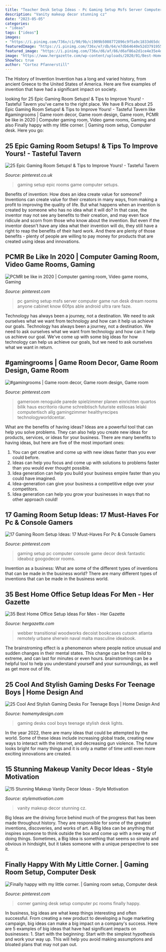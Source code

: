 ```yaml
---
title: "Teacher Desk Setup Ideas - Pc Gaming Setup Msfs Server Computer Game Run Desk Dream Rooms Anyone Cabinet Know 60fps Able Android Ultra Rare Faze"
description: "Vanity makeup decor stunning cz"
date: "2023-05-05"
categories:
- "ideas"
tags: ["ideas"]
images:
- "https://i.pinimg.com/736x/c1/90/9b/c1909b5008772896c9f5a9c1833d65dc.jpg"
featuredImage: "https://i.pinimg.com/736x/e7/db/64/e7db64640e52d3791955dffd38203251.jpg"
featured_image: "https://i.pinimg.com/736x/d6/af/86/d6af86a2d1ce4e35e4d60d08ad179e85.jpg"
image: "https://www.hergazette.com/wp-content/uploads/2020/01/Best-Home-Office-Setup-Ideas-For-Men-7-1.jpg"
ShowToc: true
author: "Cortez Pfannerstill"
---
```



The History of Invention
Invention has a long and varied history, from ancient Greece to the United States of America. Here are five examples of invention that have had a significant impact on society.

	

		
looking for 25 Epic Gaming Room Setups! &amp; Tips to Improve Yours! - Tasteful Tavern you've came to the right place. We have 8 Pics about 25 Epic Gaming Room Setups! &amp; Tips to Improve Yours! - Tasteful Tavern like #gamingrooms | Game room decor, Game room design, Game room, PCMR be like in 2020 | Computer gaming room, Video game rooms, Gaming and also Finally happy with my little corner. | Gaming room setup, Computer desk. Here you go:
		
    
## 25 Epic Gaming Room Setups! &amp; Tips To Improve Yours! - Tasteful Tavern

<img loading=lazy src="https://i.pinimg.com/736x/d6/af/86/d6af86a2d1ce4e35e4d60d08ad179e85.jpg" onerror="this.onerror=null;this.src='https://tse1.mm.bing.net/th?id=OIP.DcWcB_fmS3FsaBO-Q51YDAHaGg&amp;pid=15.1';" alt="25 Epic Gaming Room Setups! &amp; Tips to Improve Yours! - Tasteful Tavern">

_Source: pinterest.co.uk_

>gaming setup epic rooms game computer setups. 

	

Benefits of invention: How does an idea create value for someone?
Inventions can create value for their creators in many ways, from making a profit to improving the quality of life. But what happens when an invention is created by someone who has no idea what it will do? In that case, the inventor may not see any benefits to their creation, and may even face ridicule and scorn from those who know about the invention. But even if the inventor doesn't have any idea what their invention will do, they still have a right to reap the benefits of their hard work. And there are plenty of those benefits - plenty of people are willing to pay money for products that are created using ideas and innovations.

    
## PCMR Be Like In 2020 | Computer Gaming Room, Video Game Rooms, Gaming

<img loading=lazy src="https://i.pinimg.com/736x/58/28/6b/58286bc202e68db8002cb0d8ebc2191e.jpg" onerror="this.onerror=null;this.src='https://tse1.mm.bing.net/th?id=OIP.dkmWlUca-DGu5EaiLFZq8gHaJ3&amp;pid=15.1';" alt="PCMR be like in 2020 | Computer gaming room, Video game rooms, Gaming">

_Source: pinterest.com_

>pc gaming setup msfs server computer game run desk dream rooms anyone cabinet know 60fps able android ultra rare faze. 

	

Technology has always been a journey, not a destination. We need to ask ourselves what we want from technology and how can it help us achieve our goals.
Technology has always been a journey, not a destination. We need to ask ourselves what we want from technology and how can it help us achieve our goal. We've come up with some big ideas for how technology can help us achieve our goals, but we need to ask ourselves what we want in return.

    
## #gamingrooms | Game Room Decor, Game Room Design, Game Room

<img loading=lazy src="https://i.pinimg.com/736x/0f/1f/99/0f1f99ecfc366be6ba9b861aaf09f814.jpg" onerror="this.onerror=null;this.src='https://tse4.mm.bing.net/th?id=OIP.TieytKcB4HPUkW8HPMiMyAHaLF&amp;pid=15.1';" alt="#gamingrooms | Game room decor, Game room design, Game room">

_Source: pinterest.com_

>gameroom renoguide parede spielzimmer planen einrichten quartos bilik haus escritorio räume schreibtisch futuriste estilosas lelaki computertisch allg gamingzimmer healthyrecipes technologyworldcentar. 

	

What are the benefits of having ideas?
Ideas are a powerful tool that can help you solve problems. They can also help you create new ideas for products, services, or ideas for your business. There are many benefits to having ideas, but here are five of the most important ones: 
1. You can get creative and come up with new ideas faster than you ever could before. 
2. Ideas can help you focus and come up with solutions to problems faster than you would ever thought possible. 
3. Idea generation can help you build your business empire faster than you could have imagined. 
4. Idea-generation can give your business a competitive edge over your competitors.
5. Idea generation can help you grow your businesses in ways that no other approach could!

    
## 17 Gaming Room Setup Ideas: 17 Must-Haves For Pc &amp; Console Gamers

<img loading=lazy src="https://i.pinimg.com/736x/e7/db/64/e7db64640e52d3791955dffd38203251.jpg" onerror="this.onerror=null;this.src='https://tse2.mm.bing.net/th?id=OIP.E_LxIK6Yz4Ys46kEgDrIzQHaJ4&amp;pid=15.1';" alt="17 Gaming Room Setup Ideas: 17 Must-Haves For Pc &amp; Console Gamers">

_Source: pinterest.com_

>gaming setup pc computer console game decor desk fantastic ideaboz googodecor rooms. 

	

Invention as a business: What are some of the different types of inventions that can be made in the business world?
There are many different types of inventions that can be made in the business world.

    
## 35 Best Home Office Setup Ideas For Men - Her Gazette

<img loading=lazy src="https://www.hergazette.com/wp-content/uploads/2020/01/Best-Home-Office-Setup-Ideas-For-Men-7-1.jpg" onerror="this.onerror=null;this.src='https://tse1.mm.bing.net/th?id=OIP.htUfIK1NSVaH30WdrXSiBAHaLH&amp;pid=15.1';" alt="35 Best Home Office Setup Ideas For Men - Her Gazette">

_Source: hergazette.com_

>webber transitional woodworks decoist bookcases cutsom atlanta remotely urbane sherwin naval malta masculine ideabook. 

	

The brainstroming effect is a phenomenon where people notice unusual and sudden changes in their mental states. This change can be from mild to extreme, and can last for minutes or even hours. brainstroming can be a helpful tool to help you understand yourself and your surroundings, as well as get more out of life.

    
## 25 Cool And Stylish Gaming Desks For Teenage Boys | Home Design And

<img loading=lazy src="http://homemydesign.com/wp-content/uploads/2018/05/grey-gaming-desks-design-with-blue-lights.jpg" onerror="this.onerror=null;this.src='https://tse3.mm.bing.net/th?id=OIP.NH0rtKrFfGAqZIiEmuH_ZAHaM_&amp;pid=15.1';" alt="25 Cool And Stylish Gaming Desks For Teenage Boys | Home Design And">

_Source: homemydesign.com_

>gaming desks cool boys teenage stylish desk lights. 

	

In the year 2022, there are many ideas that could be attempted by the world. Some of these ideas include increasing global trade, creating new ways to interact with the internet, and decreasing gun violence. The future looks bright for many things and it is only a matter of time until even more exciting innovations are created.

    
## 15 Stunning Makeup Vanity Decor Ideas - Style Motivation

<img loading=lazy src="https://homebnc.com/homeimg/2017/02/04-makeup-vanity-ideas-homebnc.jpg" onerror="this.onerror=null;this.src='https://tse1.mm.bing.net/th?id=OIP.d88LjAJpdbRC3yXfOaOQGwHaJ3&amp;pid=15.1';" alt="15 Stunning Makeup Vanity Decor Ideas - Style Motivation">

_Source: stylemotivation.com_

>vanity makeup decor stunning cz. 

	

Big Ideas are the driving force behind much of the progress that has been made throughout history. They are responsible for some of the greatest inventions, discoveries, and works of art. A Big Idea can be anything that inspires someone to think outside the box and come up with a new way of doing things. Sometimes, a Big Idea is something that seems so simple and obvious in hindsight, but it takes someone with a unique perspective to see it.

    
## Finally Happy With My Little Corner. | Gaming Room Setup, Computer Desk

<img loading=lazy src="https://i.pinimg.com/736x/c1/90/9b/c1909b5008772896c9f5a9c1833d65dc.jpg" onerror="this.onerror=null;this.src='https://tse4.mm.bing.net/th?id=OIP.uVuYHEXGeNyLQ7E086uLvAHaFj&amp;pid=15.1';" alt="Finally happy with my little corner. | Gaming room setup, Computer desk">

_Source: pinterest.com_

>corner gaming desk setup computer pc rooms finally happy. 

	

In business, big ideas are what keep things interesting and often successful. From creating a new product to developing a huge marketing campaign, big ideas can make a big impact on a company's success. Here are 5 examples of big ideas that have had significant impacts on businesses: 1. Start with the beginning: Start with the simplest hypothesis and work your way up. This will help you avoid making assumptions and bloated plans that may not pan out. 
